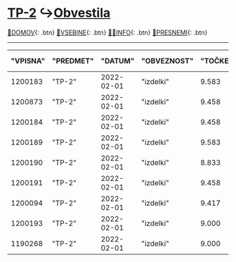 # [TP-2](../index.md) ↪[Obvestila](./index.md) 

[🏡DOMOV](../index.md){: .btn}
[📝VSEBINE](../Vsebine/index.md){: .btn}
[👨‍🎓INFO](../info.md){: .btn}
[💾PRESNEMI](../Presnemi/index.md){: .btn}

---
 
| "VPISNA" | "PREDMET" | "DATUM" | "OBVEZNOST" | "TOČKE" | "OCENA [%]" |
|---|---|---|---|---|---|
| 1200183 | "TP-2" | 2022-02-01 | "izdelki" | 9.583 | 96.0 |
| 1200873 | "TP-2" | 2022-02-01 | "izdelki" | 9.458 | 95.0 |
| 1200184 | "TP-2" | 2022-02-01 | "izdelki" | 9.458 | 95.0 |
| 1200189 | "TP-2" | 2022-02-01 | "izdelki" | 9.583 | 96.0 |
| 1200190 | "TP-2" | 2022-02-01 | "izdelki" | 8.833 | 88.0 |
| 1200191 | "TP-2" | 2022-02-01 | "izdelki" | 9.458 | 95.0 |
| 1200094 | "TP-2" | 2022-02-01 | "izdelki" | 9.417 | 94.0 |
| 1200193 | "TP-2" | 2022-02-01 | "izdelki" | 9.000 | 90.0 |
| 1190268 | "TP-2" | 2022-02-01 | "izdelki" | 9.000 | 90.0 |


